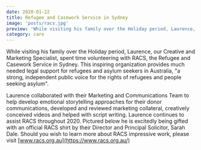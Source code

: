 ```yaml
---
date: 2020-01-22
title: Refugee and Casework Service in Sydney
image: 'posts/racs.jpg'
preview: 'While visiting his family over the Holiday period, Laurence, our Creative and Marketing Specialist, spent time volunteering with RACS, the Refugee and Casework Service in Sydney'
category: care
---
```


While visiting his family over the Holiday period, Laurence, our Creative and Marketing Specialist, spent time volunteering with RACS, the Refugee and Casework Service in Sydney. This inspiring organization provides much needed legal support for refugees and asylum seekers in Australia, "a strong, independent public voice for the rights of refugees and people seeking asylum".

Laurence collaborated with their Marketing and Communications Team to help develop emotional storytelling approaches for their donor communications, developed and reviewed marketing collateral, creatively conceived videos and helped with script writing. Laurence continues to assist RACS throughout 2020. Pictured below he is excitedly being gifted with an official RACS shirt by their Director and Principal Solicitor, Sarah Dale. Should you wish to learn more about RACS impressive work, please visit [www.racs.org.au](https://www.racs.org.au/)

